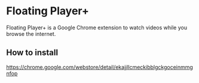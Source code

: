 # Floating Player+
Floating Player+ is a Google Chrome extension to watch videos while you browse the internet.

## How to install
https://chrome.google.com/webstore/detail/ekajjllcmeckibblgckgoceinmmgnfop
